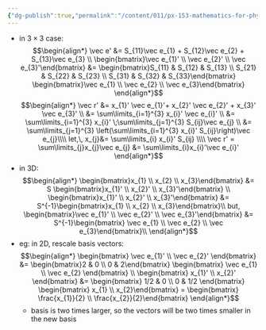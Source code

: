 ```yaml
---
{"dg-publish":true,"permalink":"/content/011/px-153-mathematics-for-physicists/term-2/px-153-k-linear-algebra/px-153-k14-basis-changes-and-similarity-transformations/","noteIcon":"1","created":"2025-08-27T13:14:00.611+01:00","updated":"2024-11-26T19:40:37.000+00:00"}
---
```


- in $3\times 3$ case:
$$\begin{align*}
		\vec e' &= S_{11}\vec e_{1} + S_{12}\vec e_{2} + S_{13}\vec e_{3} \\
		\begin{bmatrix}\vec e_{1}' \\ \vec e_{2}' \\ \vec e_{3}'\end{bmatrix} &= \begin{bmatrix}S_{11} & S_{12} & S_{13} \\ S_{21} & S_{22} & S_{23} \\ S_{31} & S_{32} & S_{33}\end{bmatrix} \begin{bmatrix}\vec e_{1} \\ \vec e_{2} \\ \vec e_{3}\end{bmatrix}
\end{align*}$$
$$\begin{align*}
		\vec r' &= x_{1}' \vec e_{1}'+ x_{2}' \vec e_{2}' + x_{3}' \vec e_{3}' \\
		&= \sum\limits_{i=1}^{3} x_{i}' \vec e_{i}' \\
		&= \sum\limits_{i=1}^{3} x_{i}' \;\sum\limits_{j=1}^{3} S_{ij}\vec e_{j} \\
		&= \sum\limits_{j=1}^{3} \left(\sum\limits_{i=1}^{3} x_{i}'  S_{ij}\right)\vec e_{j}\\\\
		let,\, x_{j}&= \sum\limits_{i} x_{i}' S_{ij} \\\\
		\vec r' = \sum\limits_{j}x_{j}\vec e_{j} &= \sum\limits_{i}x_{i}'\vec e_{i}'
	\end{align*}$$
- in 3D:
$$\begin{align*}
		\begin{bmatrix}x_{1} \\ x_{2} \\ x_{3}\end{bmatrix} &= S \begin{bmatrix}x_{1}' \\ x_{2}' \\ x_{3}'\end{bmatrix} \\
		\begin{bmatrix}x_{1}' \\ x_{2}' \\ x_{3}'\end{bmatrix} &= S^{-1}\begin{bmatrix}x_{1} \\ x_{2} \\ x_{3}\end{bmatrix}\\
		but,
		\begin{bmatrix}\vec e_{1}' \\ \vec e_{2}' \\ \vec e_{3}'\end{bmatrix} &= S^{-1}\begin{bmatrix} \vec e_{1} \\ \vec e_{2} \\ \vec e_{3}\end{bmatrix}\\
	\end{align*}$$
- eg: in 2D, rescale basis vectors:
$$\begin{align*}
		\begin{bmatrix} \vec e_{1}'  \\ \vec e_{2}' \end{bmatrix} &= \begin{bmatrix}2 & 0 \\ 0 & 2\end{bmatrix} \begin{bmatrix} \vec e_{1} \\ \vec e_{2} \end{bmatrix} \\
		\begin{bmatrix} x_{1}'  \\ x_{2}' \end{bmatrix} &= \begin{bmatrix} 1/2 & 0 \\ 0 & 1/2 \end{bmatrix} \begin{bmatrix} x_{1}  \\ x_{2}\end{bmatrix} = \begin{bmatrix} \frac{x_{1}}{2} \\ \frac{x_{2}}{2}\end{bmatrix}
	\end{align*}$$
	- basis is two times larger, so the vectors will be two times smaller in the new basis
